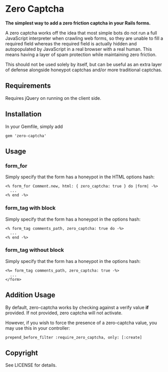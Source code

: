 # Zero Captcha

**The simplest way to add a zero friction captcha in your Rails forms.**

A zero captcha works off the idea that most simple bots do not run a full
JavaScript interpreter when crawling web forms, so they are unable to fill a 
required field whereas the required field is actually hidden and autopopulated
by JavaScript in a real browser with a real human. This means having a layer of
spam protection while maintaining zero friction.

This should not be used solely by itself, but can be useful as an extra layer
of defense alongside honeypot captchas and/or more traditional captchas.

## Requirements

Requires jQuery on running on the client side.

## Installation

In your Gemfile, simply add

    gem 'zero-captcha'

## Usage

### form_for

Simply specify that the form has a honeypot in the HTML options hash:

    <% form_for Comment.new, html: { zero_captcha: true } do |form| -%>
      ...
    <% end -%>

### form_tag with block

Simply specify that the form has a honeypot in the options hash:

    <% form_tag comments_path, zero_captcha: true do -%>
      ...
    <% end -%>

### form_tag without block

Simply specify that the form has a honeypot in the options hash:

    <%= form_tag comments_path, zero_captcha: true -%>
      ...
    </form>

## Addition Usage

By default, zero-captcha works by checking against a verify value __if__ provided. If not provided, zero captcha will not activate.

However, if you wish to force the presence of a zero-captcha value, you may use this in your controller:

`prepend_before_filter :require_zero_captcha, only: [:create]`


## Copyright

See LICENSE for details.
